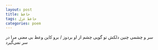 ```yaml
---
layout: post
title: حافظ
tags: حافظ غزل
categories: poem
---
```


سر و چشمی چنین دلکش تو گویی چشم از او بردوز / برو کاین وعظ بی معنی مرا در سر نمی‌گیرد